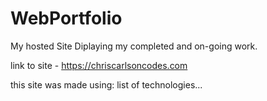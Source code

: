 # WebPortfolio
My hosted Site Diplaying my completed and on-going work.

link to site - https://chriscarlsoncodes.com

this site was made using: list of technologies...
